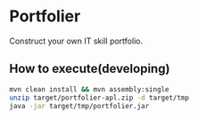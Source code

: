 # Portfolier

Construct your own IT skill portfolio.

## How to execute(developing)

```sh
mvn clean install && mvn assembly:single
unzip target/portfolier-apl.zip -d target/tmp
java -jar target/tmp/portfolier.jar
```

